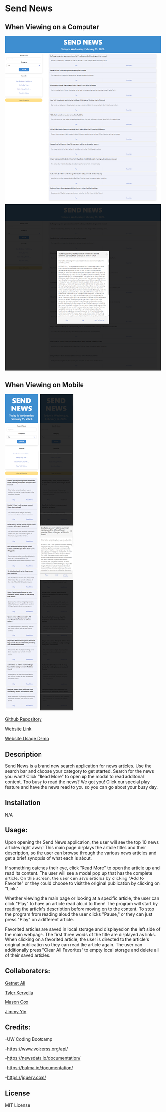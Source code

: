 # Send News

## When Viewing on a Computer
![Website preview for big screen](./assets/send-News1_bigDisplay.png)
![Modal preview big screen](./assets/send-News2_bigDisplay.png)

## When Viewing on Mobile

![Website preview for mobile screen](./assets/send-News1_For_MobileDisplay.png)
![Modal preview mobile screen](./assets/send-News2_For_MobileDisplay.png)

<a href="https://github.com/tykervella/send-News">Github Repository</a>


<a href="https://tykervella.github.io/send-News/">Website Link</a>

<a href="https://youtu.be/ijvsdZVFytk">Website Usage Demo</a>


## Description
Send News is a brand new search application for news articles. Use the search bar and choose your category  to get started. Search for the news you want!  Click "Read More" to open up the modal to read additonal content.  Too busy to read the news?  We got you! Click our special play feature and have the news read to you so you can go about your busy day.

## Installation 

N/A 

## Usage:
Upon opening the Send News application, the user will see the top 10 news articles right away! This main page displays the article titles and their description, so the user can browse through the various news articles and get a brief synopsis of what each is about. 

If something catches their eye, click "Read More" to open the article up and read its content. The user will see a modal pop up that has the complete article. On this screen, the user can save articles by clicking "Add to Favorite" or they could choose to visit the original publication by clicking on "Link."

Whether viewing the main page or looking at a specific article, the user can click "Play" to have an article read aloud to them! The program will start by reading the article's description before moving on to the content. To stop the program from reading aloud the user clicks "Pause," or they can just press "Play" on a different article. 

Favorited articles are saved in local storage and displayed on the left side of the main webpage. The first three words of the title are displayed as links. When clicking on a favorited article, the user is directed to the article's original publication so they can read the article again. The user can additionally press "Clear All Favorites" to empty local storage and delete all of their saved articles.


  

## Collaborators:
<a href="https://github.com/Getnetgit">Getnet Ali</a> 

<a href="https://github.com/tykervella">Tyler Kervella</a> 

<a href="https://github.com/masonuw">Mason Cox</a> 

<a href="https://github.com/xKranze">Jimmy Yin</a>


## Credits:
-UW Coding Bootcamp

-https://www.voicerss.org/api/

-https://newsdata.io/documentation/

-https://bulma.io/documentation/

-https://jquery.com/

## License 

MIT License 